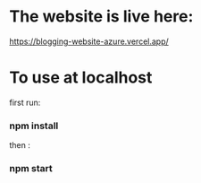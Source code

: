 # The website is live here:

https://blogging-website-azure.vercel.app/

# To use at localhost
first run:
### npm install
then :
### npm start
